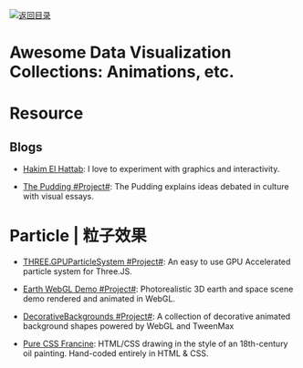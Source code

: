[![返回目录](https://user-images.githubusercontent.com/5803001/38079637-ff0abcf0-3371-11e8-9b76-ad651620afc7.jpg)](https://github.com/wxyyxc1992/Awesome-Lists)

# Awesome Data Visualization Collections: Animations, etc.

# Resource

## Blogs

- [Hakim El Hattab](https://lab.hakim.se/meny/): I love to experiment with graphics and interactivity.

- [The Pudding #Project#](https://pudding.cool/): The Pudding explains ideas debated in culture with visual essays.

# Particle | 粒子效果

- [THREE.GPUParticleSystem #Project#](https://github.com/flimshaw/THREE.GPUParticleSystem): An easy to use GPU Accelerated particle system for Three.JS.

- [Earth WebGL Demo #Project#](https://github.com/enesser/earth-webgl): Photorealistic 3D earth and space scene demo rendered and animated in WebGL.

- [DecorativeBackgrounds #Project#](https://github.com/Mamboleoo/DecorativeBackgrounds): A collection of decorative animated background shapes powered by WebGL and TweenMax

- [Pure CSS Francine](https://github.com/cyanharlow/purecss-francine): HTML/CSS drawing in the style of an 18th-century oil painting. Hand-coded entirely in HTML & CSS.
